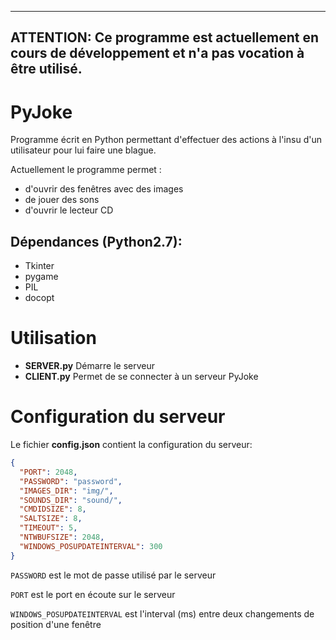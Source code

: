 -----------------------------------------------------------------------------------------------
__ATTENTION: Ce programme est actuellement en cours de développement et n'a pas vocation à être utilisé.__
-----------------------------------------------------------------------------------------------
# PyJoke
Programme écrit en Python permettant d'effectuer des actions à l'insu d'un utilisateur pour lui faire une blague.

Actuellement le programme permet :
* d'ouvrir des fenêtres avec des images
* de jouer des sons
* d'ouvrir le lecteur CD

## Dépendances (Python2.7):
* Tkinter
* pygame
* PIL
* docopt

# Utilisation
- **SERVER.py** Démarre le serveur
- **CLIENT.py** Permet de se connecter à un serveur PyJoke

# Configuration du serveur
Le fichier **config.json** contient la configuration du serveur:
```json
{
  "PORT": 2048,
  "PASSWORD": "password",
  "IMAGES_DIR": "img/",
  "SOUNDS_DIR": "sound/",
  "CMDIDSIZE": 8,
  "SALTSIZE": 8,
  "TIMEOUT": 5,
  "NTWBUFSIZE": 2048,
  "WINDOWS_POSUPDATEINTERVAL": 300
}
```
```PASSWORD```  est le mot de passe utilisé par le serveur

```PORT```      est le port en écoute sur le serveur

```WINDOWS_POSUPDATEINTERVAL``` est l'interval (ms) entre deux changements de position d'une fenêtre
